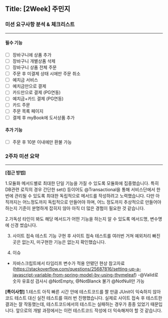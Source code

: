 ## Title: [2Week] 주민지

### 미션 요구사항 분석 & 체크리스트

---
#### 필수 기능

- [ ] 장바구니에 상품 추가
- [ ] 장바구니 개별상품 삭제 
- [ ] 장바구니 상품 전체 주문 
- [ ] 주문 후 미결제 상태 시에만 주문 취소 
- [ ] 예치금 서비스
- [ ] 예치금만으로 결제
- [ ] 카드만으로 결제 (PG연동)
- [ ] 예치금+카드 결제 (PG연동) 
- [ ] 카드 주문
- [ ] 주문 목록 페이지
- [ ] 결제 후 myBook에 도서상품 추가

#### 추가 기능
- [ ] 주문 후 10분 이내에만 환불 가능


### 2주차 미션 요약

---

**[접근 방법]**

1.모듈화
메서드별로 최대한 단일 기능을 가질 수 있도록 모듈화에 집중했습니다.
특히 DB관련 로직의 경우 간단한 set() 등이어도 @Transactional을 통해 서비스단에서 한번에 관리될 수 있도록
최대한 독립적으로 메서드를 작성하려고 노력했습니다.
다만 아직까지는 어느정도까지 독립적으로 만들어야 하며, 어느 정도까지 추상적으로 만들어야 하는지 기준이 분명하게 잡히지 않아 아직 더 많은 경험이 필요한 것 같습니다.

2.가독성
타인이 봐도 해당 메서드가 어떤 기능을 하는지 알 수 있도록 메서드명, 변수명에 신경 썼습니다.

3. 사이트 접속 테스트
기능 구현 후 사이트 접속 테스트를 여러번 거쳐 예외처리 빠진 곳은 없는지, 미구현한 기능은 없는지 확인했습니다.

4. 이슈
- 자바스크립트에서 타임리프 변수가 적용 안됐던 현상
참고자료(https://stackoverflow.com/questions/25687816/setting-up-a-javascript-variable-from-spring-model-by-using-thymeleaf)
-@Valid로 숫자 유효성 검사시 @NotEmpty, @NotBlanck 불가 @NotNull만 가능


**[특이사항]**
1.테스트
아직 빠른 시간 안에 테스트코드를 짤 만큼 JUnit이 익숙하지 않아 코드 테스트 대신 실전 테스트를 여러 번 진행했습니다.
실제로 사이트 접속 후 테스트한 결과는 잘 작동했는데, 테스트코드에서의 테스트는 실패하는 경우가 종종 있었기 때문입니다.
앞으로의 개발 과정에서는 이런 테스트코드 작성에 더 익숙해져야 할 것 같습니다.

